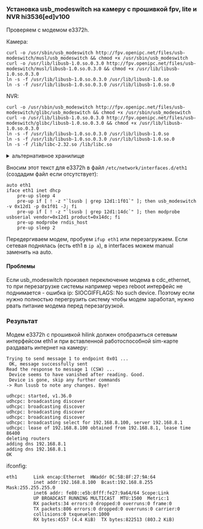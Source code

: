 ###  Установка usb_modeswitch на камеру с прошивкой fpv, lite и NVR hi3536[ed]v100

Проверяем с модемом e3372h.

Камера:
```
curl -o /usr/sbin/usb_modeswitch http://fpv.openipc.net/files/usb-modeswitch/musl/usb_modeswitch && chmod +x /usr/sbin/usb_modeswitch
curl -o /usr/lib/libusb-1.0.so.0.3.0 http://fpv.openipc.net/files/usb-modeswitch/musl/libusb-1.0.so.0.3.0 && chmod +x /usr/lib/libusb-1.0.so.0.3.0
ln -s -f /usr/lib/libusb-1.0.so.0.3.0 /usr/lib/libusb-1.0.so
ln -s -f /usr/lib/libusb-1.0.so.0.3.0 /usr/lib/libusb-1.0.so.0
```
NVR:
```
curl -o /usr/sbin/usb_modeswitch http://fpv.openipc.net/files/usb-modeswitch/glibc/usb_modeswitch && chmod +x /usr/sbin/usb_modeswitch
curl -o /usr/lib/libusb-1.0.so.0.3.0 http://fpv.openipc.net/files/usb-modeswitch/glibc/libusb-1.0.so.0.3.0 && chmod +x /usr/lib/libusb-1.0.so.0.3.0
ln -s -f /usr/lib/libusb-1.0.so.0.3.0 /usr/lib/libusb-1.0.so
ln -s -f /usr/lib/libusb-1.0.so.0.3.0 /usr/lib/libusb-1.0.so.0
ln -s -f /lib/libc-2.32.so /lib/libc.so
```


<details>
  <summary>альтернативное хранилище</summary>
  
```
ntpd -Nnq
curl -k -L -o /usr/sbin/usb_modeswitch https://github.com/OpenIPC/sandbox-fpv/raw/master/usb-modeswitch/musl/usb_modeswitch && chmod +x /usr/sbin/usb_modeswitch
curl -k -L -o /usr/lib/libusb-1.0.so.0.3.0 https://github.com/OpenIPC/sandbox-fpv/raw/master/usb-modeswitch/musl/libusb-1.0.so.0.3.0 && chmod +x /usr/lib/libusb-1.0.so.0.3.0
ln -s -f /usr/lib/libusb-1.0.so.0.3.0 /usr/lib/libusb-1.0.so
ln -s -f /usr/lib/libusb-1.0.so.0.3.0 /usr/lib/libusb-1.0.so.0
```
</details>



Вносим этот текст для e3372h в файл `/etc/network/interfaces.d/eth1` (создадим файл если отсутствует):
```
auto eth1
iface eth1 inet dhcp
    pre-up sleep 4
    pre-up if [ ! -z "`lsusb | grep 12d1:1f01`" ]; then usb_modeswitch -v 0x12d1 -p 0x1f01 -J; fi
    pre-up if [ ! -z "`lsusb | grep 12d1:14dc`" ]; then modprobe usbserial vendor=0x12d1 product=0x14dc; fi
    pre-up modprobe rndis_host
    pre-up sleep 2
```

Передергиваем модем, пробуем `ifup eth1` или перезагружаем. Если сетевая поднялась (есть eth1 в `ip a`), в interfaces можем manual заменить на auto. 

#### Проблемы
Если usb_modeswitch произвел переключение модема в cdc_ethernet, то при перезагрузке системы например через reboot интерфейс не поднимается - ошибка ip: SIOCGIFFLAGS: No such device. Поэтому если нужно полностью перегрузить систему чтобы модем заработал, нужно рвать питание модема перед перезагрузкой.

### Результат
Модем e3372h с прошивкой hilink должен отобразиться сетевым интерфейсом eth1 и при вставленной работоспособной sim-карте раздавать интернет на камеру:
```
Trying to send message 1 to endpoint 0x01 ...
 OK, message successfully sent
Read the response to message 1 (CSW) ...
 Device seems to have vanished after reading. Good.
 Device is gone, skip any further commands
-> Run lsusb to note any changes. Bye!

udhcpc: started, v1.36.0
udhcpc: broadcasting discover
udhcpc: broadcasting discover
udhcpc: broadcasting discover
udhcpc: broadcasting discover
udhcpc: broadcasting select for 192.168.8.100, server 192.168.8.1
udhcpc: lease of 192.168.8.100 obtained from 192.168.8.1, lease time 86400
deleting routers
adding dns 192.168.8.1
adding dns 192.168.8.1
OK
```
ifconfig:
```
eth1      Link encap:Ethernet  HWaddr 0C:5B:8F:27:9A:64
          inet addr:192.168.8.100  Bcast:192.168.8.255  Mask:255.255.255.0
          inet6 addr: fe80::e5b:8fff:fe27:9a64/64 Scope:Link
          UP BROADCAST RUNNING MULTICAST  MTU:1500  Metric:1
          RX packets:34 errors:0 dropped:0 overruns:0 frame:0
          TX packets:806 errors:0 dropped:0 overruns:0 carrier:0
          collisions:0 txqueuelen:1000
          RX bytes:4557 (4.4 KiB)  TX bytes:822513 (803.2 KiB)

```
